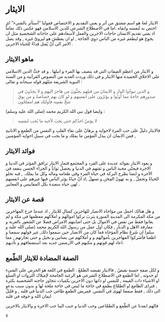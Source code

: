 # الايثار
الايثار لغةً هو اسم مشتق من آثر و يعني التقديم و الاختصاص فقولنا "أستأثر بالشيء"   اي اختص به لنفسه وابقاه .اما في الاصطلاح الشرعي للدين الاسلامي فهو عكس ذلك تماماً اذ يعني تقديم الانسان حاجات الاخرين والعمل لأسعادهم  على حاجاته الشخصيةِ مثل ان يجوع هو ليطعم غيره من الناس ذوِي الحاجة , او ان يعطشَ هو ليرويّ  غيره , وقد يصل الامر الى أنّ يُقتل فِداءً للحياة الاخرين . 
## ماهو الايثار
و الايثار من اعظمِ الصِفاتِ التي قد يتصف بها المرء و انبلها . و قد حَثَّ الدين الاسلامي على الاخلاق الحميدة منها الايثار و في ذلك وردت العديد من النصوص القرآنية و من السنة النبوية الشريفة مثلهم قوله سبحانه و تعالى :  
> و الذين تبوءُوا الدارَ و الايمانَ من قبلِهم يحبُّونَ من هاجرَ اليهم و لا يجدُونَ في صدورِهم حاجةَ مما أُوتُوا و يؤثرُون على انفسِهم و لو كان بهم خصاصةُ و من يوقَ شحَّ نفسِه فأولئك هم امفلحُون 

وايضا  قول نبي الله الكريم محمد (صلى الله عليه وسلم) : 
> لا يؤمنُ احدُكم حتى يَحبَ لأخيه ما يُحب لنفسِه 

 فالايثار دليلٌ على حب المرءِ لاخوانِه و برهانٌ على نقاءِ القلبِ و النفسِ من الطمعِ و الانانيةِ , فمن الايمان ان يبذل المؤمن ما يملك و ما يحب في سبيلِ اخوانِه المؤمنين 
## فوائد الايثار
و يعود الايثار بفوائد عديدة على الفرد و المجتمع فثمار الايثار ترافق المؤثر في الدنيا و الاخرة فيجنّي محبة الناس و ثقتهم في الدنيا و يحصلُ ثواباً و الجزاء الحسن  ينفعه في الآخرة و ايضا  يطرح البركة في حياة المرء وفي طعامه وماله وكل ما يملك.  , فبه تحلو الحياةٌ وتجملٌ , و به تهونٌ المِحَن و تسهلُ ,اذ أنّ حياةً يؤثر الناس فيها غيرهم على انفسهم لهي حياة سعيدة بكل المقاييس و المعايير .

## قصة عن الايثار 
و هل هنالك اجمل من مؤاخاة الانصار للهاجرين كمثالِ للايثار , اذ عندما خرج المهاجرين من مكة المكرمة الى المدينةِ المنورةِ يثربَ تركوا اموالهم و املاكهم معظمها في مكة و لم يعانوا فقط من نقص في الاموال بل حتى اصابتهم الامراض فضلا عن الشعور بالغربة و مفارقة الاهل و الديار , فكان اول عمل من رسول الله الكريم محمد (صلى الله عليه و سلم)  ان شَرعَ نظام المؤخاة فما كان من  الانصار حين سمعوا ذلك, غير قولهم سمعنا و اطعنا فأشركوا المهاجرين بأموالهم و و أملاكهم من بساتين و نخيل و حتى تجارتهم , مما اعاد لهم قوتهم و مكنهم في الارضمن جديد بعد استضعافهم و تأذيهم.        

## الصفة المضادة للايثار الطّمع
و لكل صفةِ حسنةِ نقيضُ , فالايثار نقيضه الطمّعُ . الطمع في اللغة هو الحرص على الشيء او حدوثه  , اما الطمع في الاصطلاح الشرعي هو الرغبة الجامحة لإمتلاك الثروات او السلع او الاشياء ذات القيمة , للنفس او ذاتها دون الاخرين  بكميات تتجاوز  حاجته الشخصية بكثرة , فتراى الطامِع او الطمّاع يطمع في حاجة ما ليس في حاجة ملحة لها و بدون سبب يدعو الى ذلك , فقط منفعةً لهوى في النفس. فمريض الطمعِ طاغي حب الدنيا في قلبه , و قليلٌ ايمان الله و خوفه في قلبه 

فالهم ابعدنا عن الطّمع و الطمّاعين وحب الدنيا و حبب الينا حب الاخرة و والايثار بالاخرين  
 
s